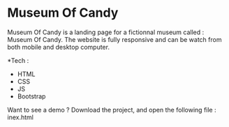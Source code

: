 # Museum Of Candy 

Museum Of Candy is a landing page for a fictionnal museum called : Museum Of Candy. 
The website is fully responsive and can be watch from both mobile and desktop computer. 

*Tech : 
- HTML
- CSS
- JS 
- Bootstrap 

Want to see a demo ? 
Download the project, and open the following file : inex.html
